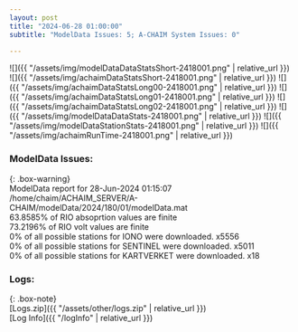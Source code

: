 ```yaml
---
layout: post
title: "2024-06-28 01:00:00"
subtitle: "ModelData Issues: 5; A-CHAIM System Issues: 0"

---
```


![]({{ "/assets/img/modelDataDataStatsShort-2418001.png" | relative_url }})
![]({{ "/assets/img/achaimDataStatsShort-2418001.png" | relative_url }})
![]({{ "/assets/img/achaimDataStatsLong00-2418001.png" | relative_url }})
![]({{ "/assets/img/achaimDataStatsLong01-2418001.png" | relative_url }})
![]({{ "/assets/img/achaimDataStatsLong02-2418001.png" | relative_url }})
![]({{ "/assets/img/modelDataDataStats-2418001.png" | relative_url }})
![]({{ "/assets/img/modelDataStationStats-2418001.png" | relative_url }})
![]({{ "/assets/img/achaimRunTime-2418001.png" | relative_url }})


### ModelData Issues:  
  
{: .box-warning}  
 ModelData report for 28-Jun-2024 01:15:07   
 /home/chaim/ACHAIM_SERVER/A-CHAIM/modelData/2024/180/01/modelData.mat   
 63.8585% of RIO absoprtion values are finite   
 73.2196% of RIO volt values are finite   
 0% of all possible stations for IONO were downloaded. x5556   
 0% of all possible stations for SENTINEL were downloaded. x5011   
 0% of all possible stations for KARTVERKET were downloaded. x18   
  


### Logs:  
  
{: .box-note}  
[Logs.zip]({{ "/assets/other/logs.zip" | relative_url }})  
[Log Info]({{ "/logInfo" | relative_url }})  
